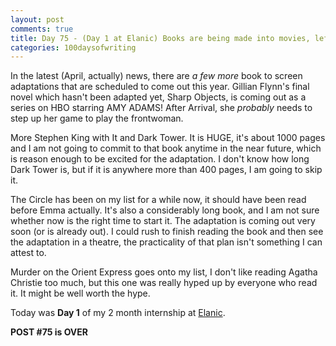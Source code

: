 ```yaml
---
layout: post
comments: true
title: Day 75 - (Day 1 at Elanic) Books are being made into movies, left and right
categories: 100daysofwriting
---
```


In the latest (April, actually) news, there are _a few more_ book to screen
adaptations that are scheduled to come out this year. Gillian Flynn's final
novel which hasn't been adapted yet, Sharp Objects, is coming out as a series on
HBO starring AMY ADAMS! After Arrival, she _probably_ needs to step up her game
to play the frontwoman.

More Stephen King with It and Dark Tower. It is HUGE, it's about 1000 pages and
I am not going to commit to that book anytime in the near future, which is
reason enough to be excited for the adaptation. I don't know how long Dark Tower
is, but if it is anywhere more than 400 pages, I am going to skip it.

The Circle has been on my list for a while now, it should have been read before
Emma actually. It's also a considerably long book, and I am not sure whether now
is the right time to start it. The adaptation is coming out very soon (or is
already out). I could rush to finish reading the book and then see the
adaptation in a theatre, the practicality of that plan isn't something I can
attest to.

Murder on the Orient Express goes onto my list, I don't like reading Agatha
Christie too much, but this one was really hyped up by everyone who read it. It
might be well worth the hype.

Today was **Day 1** of my 2 month internship at [Elanic](http://elanic.in).

**POST #75 is OVER**
